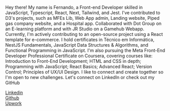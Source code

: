 Hey there! My name is Fernando, a Front-end Developer skilled in JavaScript, Typescript, React, Next, Tailwind, and Jest. 
I've contributed to D3's projects, such as MFEs Lib, Web App admin, Landing website, Piped gas company website, and a Hospital app. Collaborated with Dot Group on an E-learning platform and with JR Studio on a Gamehub Webapp.
Currently, I'm actively contributing to an open-source project using a React template for e-commerce.
I hold certificates in Técnico em Informática, NestJS Fundamentals, JavaScript Data Structures & Algorithms, and Functional Programming in JavaScript.
I'm also pursuing the Meta Front-End Developer Professional Certificate on Coursera, covering courses like:
Introduction to Front-End Development; HTML and CSS in depth; Programming with JavaScript;  React Basics; Advanced React; Version Control; Principles of UX/UI Design.
I like to connect and create together so I'm open to new challenges. Let's connect on LinkedIn or check out my GitHub

[Linkedin](https://www.linkedin.com/in/0xfernandodias/) <br/>
[Github](https://github.com/0xFernandoDias) <br/>
[Upwork](https://www.upwork.com/freelancers/~019898a8d588c45628) <br/>
